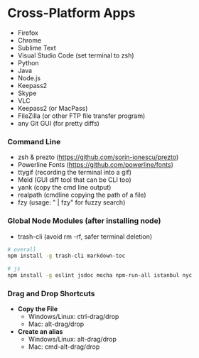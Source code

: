 # Cross-Platform Apps

- Firefox
- Chrome
- Sublime Text
- Visual Studio Code (set terminal to zsh)
- Python
- Java
- Node.js
- Keepass2
- Skype
- VLC
- Keepass2 (or MacPass)
- FileZilla (or other FTP file transfer program)
- any Git GUI (for pretty diffs)

### Command Line
- zsh & prezto (https://github.com/sorin-ionescu/prezto)
- Powerline Fonts (https://github.com/powerline/fonts)
- ttygif (recording the terminal into a gif)
- Meld (GUI diff tool that can be CLI too)
- yank (copy the cmd line output)
- realpath (cmdline copying the path of a file)
- fzy (usage: "<cmd> | fzy" for fuzzy search)

### Global Node Modules (after installing node)
- trash-cli (avoid rm -rf, safer terminal deletion)
```bash
# overall
npm install -g trash-cli markdown-toc

# js
npm install -g eslint jsdoc mocha npm-run-all istanbul nyc
```

### Drag and Drop Shortcuts
- **Copy the File**
    - Windows/Linux: ctrl-drag/drop
    - Mac: alt-drag/drop
- **Create an alias**
    - Windows/Linux: alt-drag/drop
    - Mac: cmd-alt-drag/drop